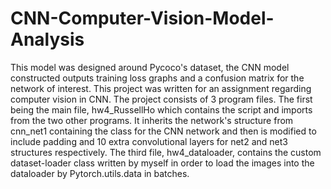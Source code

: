 # CNN-Computer-Vision-Model-Analysis
This model was designed around Pycoco's dataset, the CNN model constructed outputs training loss graphs and a confusion matrix for the network of interest. This project was written for an assignment regarding computer vision in CNN. The project consists of 3 program files. The first being the main file, hw4_RussellHo which contains the script and imports from the two other programs. It inherits the network's structure from cnn_net1 containing the class for the CNN network and then is modified to include padding and 10 extra convolutional layers for net2 and net3 structures respectively. The third file, hw4_dataloader, contains the custom dataset-loader class written by myself in order to load the images into the dataloader by Pytorch.utils.data in batches.
